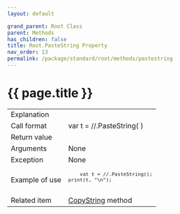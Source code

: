 ```yaml
---
layout: default

grand_parent: Root Class
parent: Methods
has_children: false
title: Root.PasteString Property
nav_order: 13
permalink: /package/standard/root/methods/pastestring
---
```

# {{ page.title }}

<table>
  <tr>
    <td>Explanation</td>
    <td colspan="2"></td>
  </tr>
  <tr>
    <td>Call format</td>
    <td colspan="2">var t = //.PasteString( )</td>
  </tr>
  <tr>
    <td>Return value</td>
    <td colspan="2"></td>
  </tr>  
  <tr>
    <td>Arguments</td>
    <td colspan="2">None</td>
  </tr>
  <tr>
    <td>Exception</td>
    <td colspan="2">None</td>
  </tr>
  <tr>
    <td>Example of use</td>
    <td colspan="2">
    <code><pre>
    vat t = //.PasteString();
print(t, "\n");
    </pre></code></td>
  </tr>
  <tr>
    <td>Related item</td>
    <td colspan="2"><a href="/package/standard/root/methods/copystring">CopyString</a> method</td>
  </tr>
</table>



